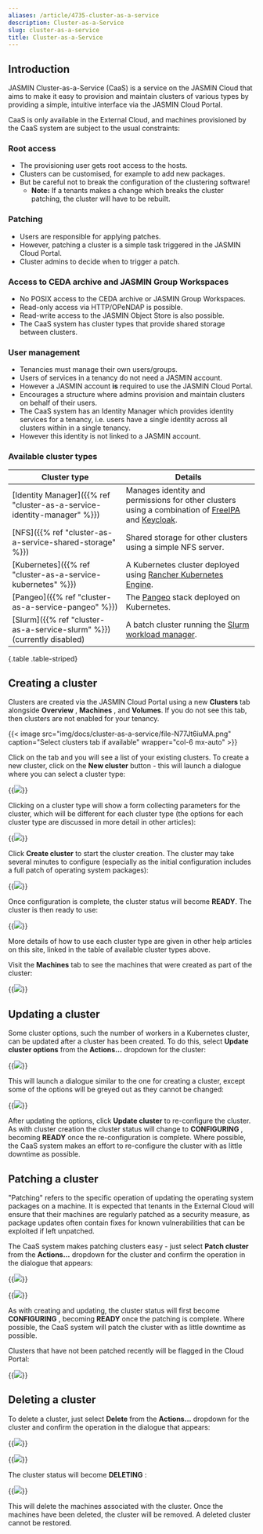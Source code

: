 ```yaml
---
aliases: /article/4735-cluster-as-a-service
description: Cluster-as-a-Service
slug: cluster-as-a-service
title: Cluster-as-a-Service
---
```


## Introduction

JASMIN Cluster-as-a-Service (CaaS) is a service on the JASMIN Cloud that aims
to make it easy to provision and maintain clusters of various types by
providing a simple, intuitive interface via the JASMIN Cloud Portal.

CaaS is only available in the External Cloud, and machines provisioned by the
CaaS system are subject to the usual constraints:

### Root access

- The provisioning user gets root access to the hosts.
- Clusters can be customised, for example to add new packages.
- But be careful not to break the configuration of the clustering software!
  - **Note:** If a tenants makes a change which breaks the cluster patching, the cluster will have to be rebuilt.

### Patching

- Users are responsible for applying patches.
- However, patching a cluster is a simple task triggered in the JASMIN Cloud Portal.
- Cluster admins to decide when to trigger a patch.

### Access to CEDA archive and JASMIN Group Workspaces

- No POSIX access to the CEDA archive or JASMIN Group Workspaces.
- Read-only access via HTTP/OPeNDAP is possible.
- Read-write access to the JASMIN Object Store is also possible.
- The CaaS system has cluster types that provide shared storage between clusters.

### User management

- Tenancies must manage their own users/groups.
- Users of services in a tenancy do not need a JASMIN account.
- However a JASMIN account **is** required to use the JASMIN Cloud Portal.
- Encourages a structure where admins provision and maintain clusters on behalf of their users.
- The CaaS system has an Identity Manager which provides identity services for a tenancy, i.e. users have a single identity across all clusters within in a single tenancy.
- However this identity is not linked to a JASMIN account.

### Available cluster types

Cluster type | Details
---|--- 
[Identity Manager]({{% ref "cluster-as-a-service-identity-manager" %}})  |  Manages identity and permissions for other clusters using a combination of [FreeIPA](https://www.freeipa.org/page/Main_Page) and [Keycloak](https://www.keycloak.org/).  
[NFS]({{% ref "cluster-as-a-service-shared-storage" %}}) |  Shared storage for other clusters using a simple NFS server.  
[Kubernetes]({{% ref "cluster-as-a-service-kubernetes" %}}) |  A Kubernetes cluster deployed using [Rancher Kubernetes Engine](https://rancher.com/docs/rke/latest/en/).
[Pangeo]({{% ref "cluster-as-a-service-pangeo" %}}) |  The [Pangeo](https://pangeo.io/) stack deployed on Kubernetes.  
[Slurm]({{% ref "cluster-as-a-service-slurm" %}}) (currently disabled) |  A batch cluster running the [Slurm workload manager](https://slurm.schedmd.com/).
{.table .table-striped}
  
## Creating a cluster

Clusters are created via the JASMIN Cloud Portal using a new **Clusters** tab
alongside **Overview** , **Machines** , and **Volumes**. If you do not see
this tab, then clusters are not enabled for your tenancy.

{{< image src="img/docs/cluster-as-a-service/file-N77Jt6iuMA.png" caption="Select clusters tab if available" wrapper="col-6 mx-auto" >}}

Click on the tab and you will see a list of your existing clusters. To create
a new cluster, click on the **New cluster** button - this will launch a
dialogue where you can select a cluster type:

{{<image src="img/docs/cluster-as-a-service/file-m8MJKBGWbg.png" caption="Select a cluster type">}}

Clicking on a cluster type will show a form collecting parameters for the
cluster, which will be different for each cluster type (the options for each
cluster type are discussed in more detail in other articles):

{{<image src="img/docs/cluster-as-a-service/file-6zCKxYATJd.png" caption="Specify parameters for new cluster">}}

Click **Create cluster** to start the cluster creation. The cluster may take
several minutes to configure (especially as the initial configuration includes
a full patch of operating system packages):

{{<image src="img/docs/cluster-as-a-service/file-sBQzvCEIP0.png" caption="Create the cluster">}}

Once configuration is complete, the cluster status will become **READY**. The
cluster is then ready to use:

{{<image src="img/docs/cluster-as-a-service/file-FysROPzFxf.png" caption="Cluster in READY status">}}

More details of how to use each cluster type are given in other help articles
on this site, linked in the table of available cluster types above.

Visit the **Machines** tab to see the machines that were created as part of
the cluster:

{{<image src="img/docs/cluster-as-a-service/file-uPRA6pYBcQ.png" caption="List machines created as part of the cluster">}}

## Updating a cluster

Some cluster options, such the number of workers in a Kubernetes cluster, can
be updated after a cluster has been created. To do this, select **Update
cluster options** from the **Actions...** dropdown for the cluster:

{{<image src="img/docs/cluster-as-a-service/file-hjbidWNoWg.png" caption="Select update cluster options">}}

This will launch a dialogue similar to the one for creating a cluster, except
some of the options will be greyed out as they cannot be changed:

{{<image src="img/docs/cluster-as-a-service/file-gov0vLALmy.png" caption="Next dialogue">}}

After updating the options, click **Update cluster** to re-configure the
cluster. As with cluster creation the cluster status will change to
**CONFIGURING** , becoming **READY** once the re-configuration is complete.
Where possible, the CaaS system makes an effort to re-configure the cluster
with as little downtime as possible.

## Patching a cluster

"Patching" refers to the specific operation of updating the operating system
packages on a machine. It is expected that tenants in the External Cloud will
ensure that their machines are regularly patched as a security measure, as
package updates often contain fixes for known vulnerabilities that can be
exploited if left unpatched.

The CaaS system makes patching clusters easy - just select **Patch cluster**
from the **Actions...** dropdown for the cluster and confirm the operation in
the dialogue that appears:

{{<image src="img/docs/cluster-as-a-service/file-8UgmxTXHq4.png" caption="Select patch cluster">}}

{{<image src="img/docs/cluster-as-a-service/file-dUZ0anUR7C.png" caption="Patch cluster - confirmation">}}

As with creating and updating, the cluster status will first become
**CONFIGURING** , becoming **READY** once the patching is complete. Where
possible, the CaaS system will patch the cluster with as little downtime as
possible.

Clusters that have not been patched recently will be flagged in the Cloud
Portal:

{{<image src="img/docs/cluster-as-a-service/file-O49bJXoZzQ.png" caption="Unpatched clusters">}}

## Deleting a cluster

To delete a cluster, just select **Delete** from the **Actions...** dropdown
for the cluster and confirm the operation in the dialogue that appears:

{{<image src="img/docs/cluster-as-a-service/file-YbBzoEzWVV.png" caption="Select delete cluster">}}

{{<image src="img/docs/cluster-as-a-service/file-90OF1EFAXx.png" caption="Delete confirmation">}}

The cluster status will become **DELETING** :

{{<image src="img/docs/cluster-as-a-service/file-qxaWljk6Op.png" caption="Deleting">}}

This will delete the machines associated with the cluster. Once the machines
have been deleted, the cluster will be removed. A deleted cluster cannot be
restored.
